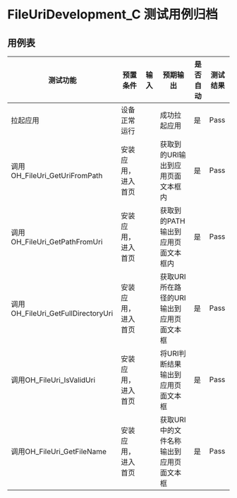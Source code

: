 # FileUriDevelopment_C 测试用例归档

## 用例表

| 测试功能                           | 预置条件           | 输入 | 预期输出                                 | 是否自动 | 测试结果 |
| ---------------------------------- | ------------------ | ---- | ---------------------------------------- | -------- | -------- |
| 拉起应用                           | 设备正常运行       |      | 成功拉起应用                             | 是       | Pass     |
| 调用OH_FileUri_GetUriFromPath      | 安装应用，进入首页 |      | 获取到的URI输出到应用页面文本框内        | 是       | Pass     |
| 调用OH_FileUri_GetPathFromUri      | 安装应用，进入首页 |      | 获取到的PATH输出到应用页面文本框内       | 是       | Pass     |
| 调用OH_FileUri_GetFullDirectoryUri | 安装应用，进入首页 |      | 获取URI所在路径的URI输出到应用页面文本框 | 是       | Pass     |
| 调用OH_FileUri_IsValidUri          | 安装应用，进入首页 |      | 将URI判断结果输出到应用页面文本框        | 是       | Pass     |
| 调用OH_FileUri_GetFileName         | 安装应用，进入首页 |      | 获取URI中的文件名称输出到应用页面文本框  | 是       | Pass     |

